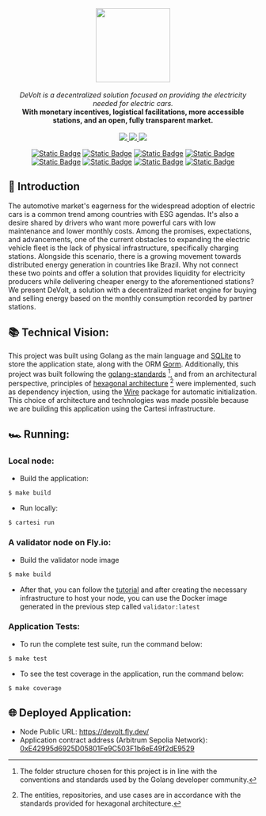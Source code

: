 
<div align="center">
<img src="https://github.com/Mugen-Builders/.github/assets/153661799/7ed08d4c-89f4-4bde-a635-0b332affbd5d" width="150" height="150">
</div>
<br>
<div align="center">
<i>DeVolt is a decentralized solution focused on providing the electricity needed for electric cars.</i>
</div>
<div align="center">
<b>With monetary incentives, logistical facilitations, more accessible stations, and an open, fully transparent market.</b>
</div>
<br>
<div align="center">
</a> <a href="https://mugen-builders.github.io/devolt/">
<img src="https://img.shields.io/badge/devolt-Website-85EA51"/> </a>
<a href="https://x.com/ddevolt/">
<img src="https://img.shields.io/twitter/follow/ddevolt?style=social"/>
</a> <a href="https://mugen-builders.github.io/devolt/">
<img src="https://img.shields.io/badge/docs-Website-yellow"/> </a>

<a href="https://docs.cartesi.io/cartesi-rollups/">![Static Badge](https://img.shields.io/badge/cartesi-1.3.0-5bd1d7)</a>
<a href="https://docs.cartesi.io/cartesi-rollups/1.3/quickstart/">![Static Badge](https://img.shields.io/badge/cartesi--cli-0.15.0-5bd1d7)</a>
<a href="https://pkg.go.dev/github.com/calindra/nonodo">![Static Badge](https://img.shields.io/badge/nonodo-1.1.1-blue)</a>
<a href="https://pkg.go.dev/github.com/gligneul/rollmelette">![Static Badge](https://img.shields.io/badge/rollmelette-0.1.1-yellow)</a>
<a href="https://book.getfoundry.sh/getting-started/installation">![Static Badge](https://img.shields.io/badge/foundry-0.2.0-red)</a>
<a href="https://pkg.go.dev/gorm.io/driver/sqlite@v1.5.6">![Static Badge](https://img.shields.io/badge/sqlite-1.5.6-blue)</a>
<a href="https://pkg.go.dev/gorm.io/gorm@v1.25.10">![Static Badge](https://img.shields.io/badge/gorm-1.25.10-blue)</a>
<a href="https://pkg.go.dev/github.com/google/wire@v0.6.0">![Static Badge](https://img.shields.io/badge/wire-0.6.0-blue)</a>
</div>

## 🔋 Introduction

The automotive market's eagerness for the widespread adoption of electric cars is a common trend among countries with ESG agendas. It's also a desire shared by drivers who want more powerful cars with low maintenance and lower monthly costs. Among the promises, expectations, and advancements, one of the current obstacles to expanding the electric vehicle fleet is the lack of physical infrastructure, specifically charging stations. Alongside this scenario, there is a growing movement towards distributed energy generation in countries like Brazil. Why not connect these two points and offer a solution that provides liquidity for electricity producers while delivering cheaper energy to the aforementioned stations? We present DeVolt, a solution with a decentralized market engine for buying and selling energy based on the monthly consumption recorded by partner stations.

## 📚 Technical Vision:
This project was built using Golang as the main language and [SQLite](https://www.sqlite.org/) to store the application state, along with the ORM [Gorm](https://gorm.io/). Additionally, this project was built following the [golang-standards](https://github.com/golang-standards/project-layout) [^1], and from an architectural perspective, principles of [hexagonal architecture](https://netflixtechblog.com/ready-for-changes-with-hexagonal-architecture-b315ec967749) [^2] were implemented, such as dependency injection, using the [Wire](https://github.com/google/wire) package for automatic initialization. This choice of architecture and technologies was made possible because we are building this application using the Cartesi infrastructure.

## 🏎️ Running:
### Local node:
- Build the application:

```bash
$ make build
```

- Run locally:

```bash
$ cartesi run
```

### A validator node on Fly.io:
- Build the validator node image
```bash
$ make build
```
- After that, you can follow the [tutorial](https://docs.cartesi.io/cartesi-rollups/1.3/deployment/self-hosted/#hosting-on-flyio) and after creating the necessary infrastructure to host your node, you can use the Docker image generated in the previous step called `validator:latest`

### Application Tests:
- To run the complete test suite, run the command below:

```bash
$ make test
```

- To see the test coverage in the application, run the command below:
```bash
$ make coverage
```

## 🌐 Deployed Application:
- Node Public URL: https://devolt.fly.dev/
- Application contract address (Arbitrum Sepolia Network): [0xE42995d6925D05801Fe9C503F1b6eE49f2dE9529](https://sepolia.arbiscan.io/address/0xE42995d6925D05801Fe9C503F1b6eE49f2dE9529)

[^1]: The folder structure chosen for this project is in line with the conventions and standards used by the Golang developer community.

[^2]: The entities, repositories, and use cases are in accordance with the standards provided for hexagonal architecture.
